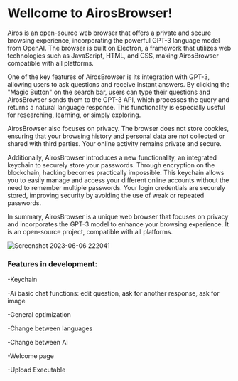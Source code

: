 # Wellcome to AirosBrowser!

Airos is an open-source web browser that offers a private and secure browsing experience, incorporating the powerful GPT-3 language model from OpenAI. The browser is built on Electron, a framework that utilizes web technologies such as JavaScript, HTML, and CSS, making AirosBrowser compatible with all platforms.

One of the key features of AirosBrowser is its integration with GPT-3, allowing users to ask questions and receive instant answers. By clicking the "Magic Button" on the search bar, users can type their questions and AirosBrowser sends them to the GPT-3 API, which processes the query and returns a natural language response. This functionality is especially useful for researching, learning, or simply exploring.

AirosBrowser also focuses on privacy. The browser does not store cookies, ensuring that your browsing history and personal data are not collected or shared with third parties. Your online activity remains private and secure.

Additionally, AirosBrowser introduces a new functionality, an integrated keychain to securely store your passwords. Through encryption on the blockchain, hacking becomes practically impossible. This keychain allows you to easily manage and access your different online accounts without the need to remember multiple passwords. Your login credentials are securely stored, improving security by avoiding the use of weak or repeated passwords.

In summary, AirosBrowser is a unique web browser that focuses on privacy and incorporates the GPT-3 model to enhance your browsing experience. It is an open-source project, compatible with all platforms.

![Screenshot 2023-06-06 222041](https://github.com/MigueldeHaroce/AirosBrowser/assets/106353927/9fbdcaf0-a2b9-4027-ab7d-2be836c03040)


### Features in development:

   -Keychain
  
   -Ai basic chat functions: edit question, ask for another response, ask for image
  
   -General optimization
  
   -Change between languages
  
   -Change between Ai
   
   -Welcome page
   
   -Upload Executable
  

